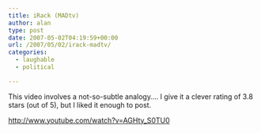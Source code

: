 ```yaml
---
title: iRack (MADtv)
author: alan
type: post
date: 2007-05-02T04:19:59+00:00
url: /2007/05/02/irack-madtv/
categories:
  - laughable
  - political

---
```

This video involves a not-so-subtle analogy&#8230;. I give it a clever rating of 3.8 stars (out of 5), but I liked it enough to post.



<http://www.youtube.com/watch?v=AGHty_S0TU0>

